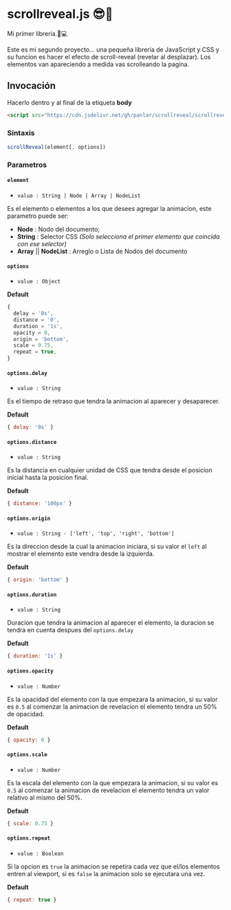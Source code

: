 # scrollreveal.js 😎🤩
Mi primer libreria.📖💻

Este es mi segundo proyecto... una pequeña libreria de JavaScript y CSS y su funcion es hacer el efecto de scroll-reveal (revelar al desplazar). Los elementos van apareciendo a medida vas scrolleando la pagina.

## Invocación

Hacerlo dentro y al final de la etiqueta **body**

```html
<script src="https://cdn.jsdelivr.net/gh/panlar/scrollreveal/scrollreveal.min.js"></script>
```

### Sintaxis

```js
scrollReveal(element[, options])
```

### Parametros

#### ```element```
- ```value : String | Node | Array | NodeList ```

Es el elemento o elementos a los que desees agregar la animacion, este parametro puede ser:
- **Node** : Nodo del documento;
- **String** : Selector CSS *(Solo selecciona el primer elemento que coincida con ese selector)*
- **Array** || **NodeList** : Arreglo o Lista de Nodos del documento

#### ```options```
- ```value : Object ```

**Default**
```js
{
  delay = '0s',
  distance = '0',
  duration = '1s',
  opacity = 0,
  origin = 'bottom',
  scale = 0.75,
  repeat = true,
}
```

#### ```options.delay```
- ```value : String ```

Es el tiempo de retraso que tendra la animacion al aparecer y desaparecer.

**Default**
```js
{ delay: '0s' }
```

#### ```options.distance```
- ```value : String```

Es la distancia en cualquier unidad de CSS que tendra desde el posicion inicial hasta la posicion final.

**Default**
```js
{ distance: '100px' }
```

#### ```options.origin```
- ```value : String - ['left', 'top', 'right', 'bottom']```

Es la direccion desde la cual la animacion iniciara, si su valor el ```left``` al mostrar el elemento este vendra desde la izquierda.

**Default**
```js
{ origin: 'bottom' }
```

#### ```options.duration```
- ```value : String```

Duracion que tendra la animacion al aparecer el elemento, la duracion se tendra en cuenta despues del ```options.delay```

**Default**
```js
{ duration: '1s' }
```

#### ```options.opacity```
- ```value : Number```

Es la opacidad del elemento con la que empezara la animacion, si su valor es ```0.5``` al comenzar la animacion de revelacion el elemento tendra un 50% de opacidad.

**Default**
```js
{ opacity: 0 }
```

#### ```options.scale```
- ```value : Number```

Es la escala del elemento con la que empezara la animacion, si su valor es ```0.5``` al comenzar la animacion de revelacion el elemento tendra un valor relativo al mismo del 50%.

**Default**
```js
{ scale: 0.75 }
```

#### ```options.repeat```
- ```value : Boolean```

Si la opcion es ```true``` la animacion se repetira cada vez que el/los elementos entren al viewport, si es ```false``` la animacion solo se ejecutara una vez.

**Default**
```js
{ repeat: true }
```
